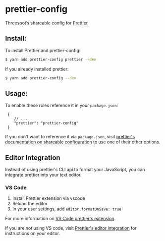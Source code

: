 # prettier-config
Threespot’s shareable config for [Prettier](https://prettier.io/)

## Install: 

To install Prettier and prettier-config:

```bash
$ yarn add prettier-config prettier --dev
```

If you already installed prettier:

```bash
$ yarn add prettier-config --dev
```

## Usage:
To enable these rules reference it in your `package.json`:

```jsonc
 {
    // ...
    "prettier": "prettier-config" 
 }
```

If you don't want to reference it via `package.json`, visit [prettier's documentation on shareable configuration](https://prettier.io/docs/en/configuration.html#sharing-configurations) to use one of their other options.

## Editor Integration 

Instead of using prettier's CLI api to format your JavaScript, you can integrate prettier into your text editor. 

### VS Code
1. Install Prettier extension via vscode
2. Reload the editor
3. In your user settings, add `editor.formatOnSave: true`

For more information on [VS Code prettier's extension](https://github.com/prettier/prettier-vscode). 

If you are not using VS code, visit [Prettier's editor integration](https://prettier.io/docs/en/editors.html) for instructions on your editor. 